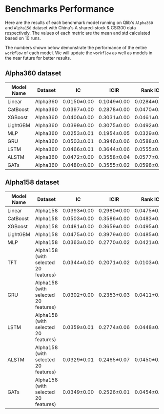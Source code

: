 # Benchmarks Performance

Here are the results of each benchmark model running on Qlib's `Alpha360` and `Alpha158` dataset with China's A shared-stock & CSI300 data respectively. The values of each metric are the mean and std calculated based on 10 runs.

The numbers shown below demonstrate the performance of the entire `workflow` of each model. We will update the `workflow` as well as models in the near future for better results.

## Alpha360 dataset
| Model Name | Dataset | IC | ICIR | Rank IC | Rank ICIR | Annualized Return | Information Ratio | Max Drawdown |
|---|---|---|---|---|---|---|---|---|
| Linear | Alpha360 | 0.0150±0.00 | 0.1049±0.00| 0.0284±0.00 | 0.1970±0.00 | -0.0655±0.00 | -0.6985±0.00| -0.2961±0.00 |
| CatBoost | Alpha360 | 0.0397±0.00 | 0.2878±0.00| 0.0470±0.00 | 0.3703±0.00 | 0.0342±0.00 | 0.4092±0.00| -0.1057±0.00 |
| XGBoost | Alpha360 | 0.0400±0.00 | 0.3031±0.00| 0.0461±0.00 | 0.3862±0.00 | 0.0528±0.00 | 0.6307±0.00| -0.1113±0.00 |
| LightGBM | Alpha360 | 0.0399±0.00 | 0.3075±0.00| 0.0492±0.00 | 0.4019±0.00 | 0.0323±0.00 | 0.4370±0.00| -0.0917±0.00 |
| MLP | Alpha360 | 0.0253±0.01 | 0.1954±0.05| 0.0329±0.00 | 0.2687±0.04 | 0.0161±0.01 | 0.1989±0.19| -0.1275±0.03 |
| GRU | Alpha360 | 0.0503±0.01 | 0.3946±0.06| 0.0588±0.00 | 0.4737±0.05 | 0.0799±0.02 | 1.0940±0.26| -0.0810±0.03 |
| LSTM | Alpha360 | 0.0466±0.01 | 0.3644±0.06| 0.0555±0.00 | 0.4451±0.04 | 0.0783±0.05 | 1.0539±0.65| -0.0844±0.03 |
| ALSTM | Alpha360 | 0.0472±0.00 | 0.3558±0.04| 0.0577±0.00 | 0.4522±0.04 | 0.0522±0.02 | 0.7090±0.32| -0.1059±0.03 |
| GATs | Alpha360 | 0.0480±0.00 | 0.3555±0.02| 0.0598±0.00 | 0.4616±0.01 | 0.0857±0.03 | 1.1317±0.42| -0.0917±0.01 |

## Alpha158 dataset
| Model Name | Dataset | IC | ICIR | Rank IC | Rank ICIR | Annualized Return | Information Ratio | Max Drawdown |
|---|---|---|---|---|---|---|---|---|
| Linear | Alpha158 | 0.0393±0.00 | 0.2980±0.00| 0.0475±0.00 | 0.3546±0.00 | 0.0795±0.00 | 1.0712±0.00| -0.1449±0.00 |
| CatBoost | Alpha158 | 0.0503±0.00 | 0.3586±0.00| 0.0483±0.00 | 0.3667±0.00 | 0.1080±0.00 | 1.1567±0.00| -0.0787±0.00 |
| XGBoost | Alpha158 | 0.0481±0.00 | 0.3659±0.00| 0.0495±0.00 | 0.4033±0.00 | 0.1111±0.00 | 1.2915±0.00| -0.0893±0.00 |
| LightGBM | Alpha158 | 0.0475±0.00 | 0.3979±0.00| 0.0485±0.00 | 0.4123±0.00 | 0.1143±0.00 | 1.2744±0.00| -0.0800±0.00 |
| MLP | Alpha158 | 0.0363±0.00 | 0.2770±0.02| 0.0421±0.00 | 0.3167±0.01 | 0.0856±0.01 | 1.0397±0.12| -0.1134±0.01 |
| TFT | Alpha158 (with selected 20 features) | 0.0344±0.00 | 0.2071±0.02| 0.0103±0.00 | 0.0632±0.01 | 0.0638±0.00 | 0.5845±0.8| -0.1754±0.02 |
| GRU | Alpha158 (with selected 20 features) | 0.0302±0.00 | 0.2353±0.03| 0.0411±0.00 | 0.3309±0.03 | 0.0302±0.02 | 0.4353±0.28| -0.1140±0.02 |
| LSTM | Alpha158 (with selected 20 features) | 0.0359±0.01 | 0.2774±0.06| 0.0448±0.01 | 0.3597±0.05 | 0.0402±0.03 | 0.5743±0.41| -0.1152±0.03 |
| ALSTM | Alpha158 (with selected 20 features) | 0.0329±0.01 | 0.2465±0.07| 0.0450±0.01 | 0.3485±0.06 | 0.0288±0.04 | 0.4163±0.50| -0.1269±0.04 |
| GATs | Alpha158 (with selected 20 features) | 0.0349±0.00 | 0.2526±0.01| 0.0454±0.00 | 0.3531±0.01 | 0.0561±0.01 | 0.7992±0.19| -0.0751±0.02 |